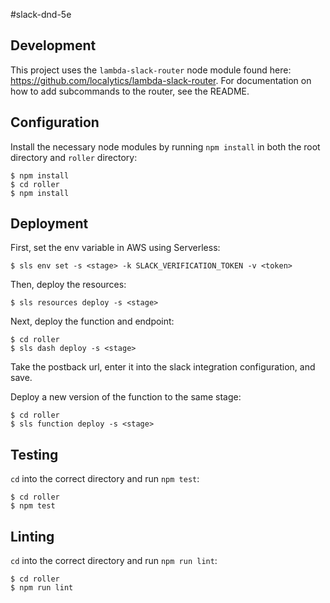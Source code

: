 #slack-dnd-5e

## Development

This project uses the `lambda-slack-router` node module found here: <https://github.com/localytics/lambda-slack-router>. For documentation on how to add subcommands to the router, see the README.

## Configuration

Install the necessary node modules by running `npm install` in both the root directory and `roller` directory:

    $ npm install
    $ cd roller
    $ npm install

## Deployment

First, set the env variable in AWS using Serverless:

    $ sls env set -s <stage> -k SLACK_VERIFICATION_TOKEN -v <token>

Then, deploy the resources:

    $ sls resources deploy -s <stage>

Next, deploy the function and endpoint:

    $ cd roller
    $ sls dash deploy -s <stage>

Take the postback url, enter it into the slack integration configuration, and save.

Deploy a new version of the function to the same stage:

    $ cd roller
    $ sls function deploy -s <stage>

## Testing

`cd` into the correct directory and run `npm test`:

    $ cd roller
    $ npm test

## Linting

`cd` into the correct directory and run `npm run lint`:

    $ cd roller
    $ npm run lint
